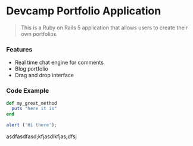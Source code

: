# Devcamp Portfolio Application

> This is a Ruby on Rails 5 application that allows users to create their own portfolios.

### Features

- Real time chat engine for comments
- Blog portfolio
- Drag and drop interface

### Code Example

```ruby
def my_great_method
  puts "here it is"
end
```

```javascript
alert ('Hi there');
```
asdfasdfasd;kfjasdlkfjas;dfsj